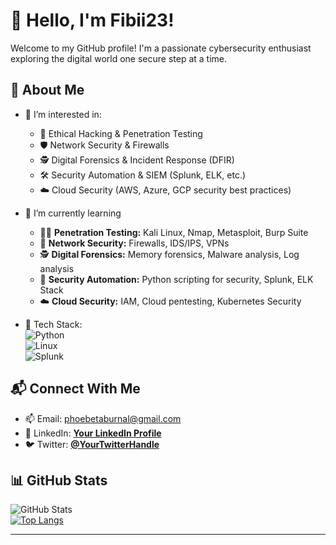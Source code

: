 # 👋 Hello, I'm Fibii23!  

Welcome to my GitHub profile! I'm a passionate cybersecurity enthusiast exploring the digital world one secure step at a time.  

## 🌟 About Me  

- 👀 I’m interested in:  
  - 🔐 Ethical Hacking & Penetration Testing  
  - 🛡️ Network Security & Firewalls  
  - 🕵️ Digital Forensics & Incident Response (DFIR)  
  - 🛠 Security Automation & SIEM (Splunk, ELK, etc.)  
  - ☁️ Cloud Security (AWS, Azure, GCP security best practices)  

- 🌱 I’m currently learning
  - 🏴‍☠️ **Penetration Testing:** Kali Linux, Nmap, Metasploit, Burp Suite  
  - 📡 **Network Security:** Firewalls, IDS/IPS, VPNs  
  - 🕵️ **Digital Forensics:** Memory forensics, Malware analysis, Log analysis  
  - 🚀 **Security Automation:** Python scripting for security, Splunk, ELK Stack  
  - ☁️ **Cloud Security:** IAM, Cloud pentesting, Kubernetes Security  

- 🚀 Tech Stack:  
  ![Python](https://img.shields.io/badge/-Python-3776AB?logo=python&logoColor=white)  
  ![Linux](https://img.shields.io/badge/-Linux-FCC624?logo=linux&logoColor=black)  
  ![Splunk](https://img.shields.io/badge/-Splunk-000000?logo=splunk&logoColor=white)  


## 📬 Connect With Me  

- 📫 Email: phoebetaburnal@gmail.com  
- 💼 LinkedIn: **[Your LinkedIn Profile](https://linkedin.com/in/your-profile)**  
- 🐦 Twitter: **[@YourTwitterHandle](https://twitter.com/YourHandle)**  

## 📊 GitHub Stats  

![GitHub Stats](https://github-readme-stats.vercel.app/api?username=Fibii23&show_icons=true&theme=radical)  
[![Top Langs](https://github-readme-stats.vercel.app/api/top-langs/?username=Fibii23&layout=compact)](https://github.com/Fibii23)  

---

<!---
Fibii23/Fibii23 is a ✨ special ✨ repository because its `README.md` (this file) appears on your GitHub profile.
You can click the Preview link to take a look at your changes.
--->
